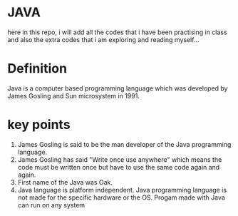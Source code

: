 # JAVA
here in this repo, i will add all the codes that i have been practising in class and also the extra codes that i am exploring and reading myself...
 # Definition
 Java is a computer based programming language which was developed by James Gosling and Sun microsystem in 1991.
 # key points
 1. James Gosling is said to be the man developer of the Java programming language.
 2. James Gosling has said "Write once use anywhere" which means the code must be written once but have to use the same code again and again.
 3. First name of the Java was Oak.
 4. Java language is platform independent. Java programming language is not made for the specific hardware or the OS. Progam made with Java can run on any system
